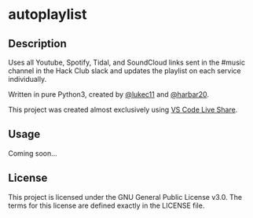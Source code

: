 # autoplaylist
## Description
Uses all Youtube, Spotify, Tidal, and SoundCloud links sent in the #music channel in the Hack Club slack and updates the playlist on each service individually.

Written in pure Python3, created by [@lukec11](https://github.com/lukec11) and [@harbar20](https://github.com/harbar20).

This project was created almost exclusively using [VS Code Live Share](https://marketplace.visualstudio.com/items?itemName=MS-vsliveshare.vsliveshare).

## Usage
Coming soon...

## License
This project is licensed under the GNU General Public License v3.0. The terms for this license are defined exactly in the LICENSE file.